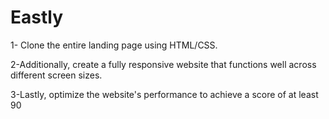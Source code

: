 # Eastly
1- Clone the entire landing page using HTML/CSS. 

2-Additionally, create a fully responsive website that functions well across different screen sizes. 

3-Lastly, optimize the website's performance to achieve a score of at least 90
